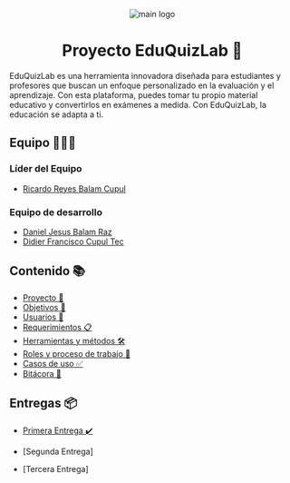 <p align="center">
  <img src="https://res.cloudinary.com/drxyoybae/image/upload/v1695537869/random/nsbcuzhs7lqmp2k2mqtp.png" alt="main logo">
</p>

<h1 align="center">Proyecto EduQuizLab 🧠</h2>

<p align="left">
  EduQuizLab es una herramienta innovadora diseñada para estudiantes y profesores que buscan un enfoque personalizado en la evaluación y el aprendizaje. Con esta plataforma, puedes tomar tu propio material educativo y convertirlos en exámenes a medida. Con EduQuizLab, la educación se adapta a ti.
</p>

## Equipo 👨‍👦‍👦

### Líder del Equipo

* [Ricardo Reyes Balam Cupul](https://github.com/rhzx0r)

### Equipo de desarrollo

* [Daniel Jesus Balam Raz](https://github.com/Ferjes123)
* [Didier Francisco Cupul Tec](https://github.com/DidierFranciscoCupulTec)

## Contenido 📚

* [Proyecto 🚀](https://github.com/rhzx0r/Fundamentos-LIS/blob/primera-entrega/Primera-Entrega/Documentacion/Proyecto.md)
* [Objetivos 🎯](https://github.com/rhzx0r/Fundamentos-LIS/blob/primera-entrega/Primera-Entrega/Documentacion/Objetivos.md)
* [Usuarios 🧑](https://github.com/rhzx0r/Fundamentos-LIS/blob/primera-entrega/Primera-Entrega/Documentacion/Usuarios.md)
* [Requerimientos 📋](https://github.com/rhzx0r/Fundamentos-LIS/blob/primera-entrega/Primera-Entrega/Documentacion/Requerimientos.md)
* [Herramientas y métodos 🛠️](https://github.com/rhzx0r/Fundamentos-LIS/blob/primera-entrega/Primera-Entrega/Documentacion/Herramientas-Metodos.md)
* [Roles y proceso de trabajo 🔄](https://github.com/rhzx0r/Fundamentos-LIS/blob/primera-entrega/Primera-Entrega/Documentacion/Roles-Proceso.md)
* [Casos de uso ✅](https://github.com/rhzx0r/Fundamentos-LIS/blob/primera-entrega/Primera-Entrega/Documentacion/Casos-Uso.md)
* [Bitácora 📝](https://github.com/rhzx0r/Fundamentos-LIS/blob/primera-entrega/Primera-Entrega/Documentacion/Bitacora.md)

## Entregas 📦

* [Primera Entrega ✔️](https://github.com/rhzx0r/Fundamentos-LIS/tree/primera-entrega/Primera-Entrega)

* [Segunda Entrega]
* [Tercera Entrega]
